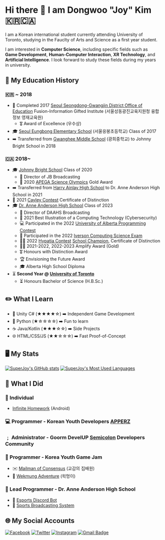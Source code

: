 # Hi there 👋 I am Dongwoo **"Joy" Kim** 🇰🇷🇨🇦
I am a Korean international student currently attending University of Toronto, studying in the Fauclty of Arts and Science as a first year student.

I am interested in **Computer Science**, including specific fields such as **Game Development**, **Human-Computer Interaction**, **XR Technology**, and **Artificial Intelligence**. I look forward to study these fields during my years in university.

## 📖 My Education History
### 🇰🇷 ~ 2018
* 🏫 Completed 2017 [Seoul Seongdong-Gwangjin District Office of Education](http://sdgjedu.sen.go.kr) Fusion-Information Gifted Institute (서울성동광진교육지원청 융합정보 영재교육원)
    * 🎖️ Award of Excellence (우수상)
* 🎓 [Seoul Eungbong Elementary School](https://eb.sen.es.kr) (서울응봉초등학교) Class of 2017
* ➡️ Transferred from [Gwanghee Middle School](https://kwanghee.sen.ms.kr) (광희중학교) to Johnny Bright School in 2018
### 🇨🇦 2018~
* 🎓 [Johnny Bright School](https://johnnybright.epsb.ca) Class of 2020
    * 🎥 Director of JB Broadcasting
    * 🥇 2020 [APEGA Science Olympics](https://www.apega.ca/educators-students/educators/science-olympics) Gold Award
* ➡️ Transferred from [Harry Ainlay High School](https://harryainlay.epsb.ca) to Dr. Anne Anderson High School in 2021
* 🏅 2021 [Cayley Contest](https://www.cemc.uwaterloo.ca/contests/pcf.html) Certificate of Distinction
* 🎓 [Dr. Anne Anderson High School](https://anneanderson.epsb.ca) Class of 2023
    * 🎥 Director of DAAHS Broadcasting
    * 🥇 2021 Best Illustration of a Computing Technology (Cybersecurity)
    * 💻 Participated in the 2022 [University of Alberta Programming Contest](https://uapspc.github.io/uapc/index.html)
    * 📝 Participated in the 2022 [Iverson Computing Science Exam](https://www.ualberta.ca/computing-science/explore/iverson-exam/index.html)
    * 🥇🏅 2022 [Hypatia Contest](https://www.cemc.uwaterloo.ca/contests/fgh.html) [School Champion](https://www.instagram.com/p/Ce4Itwcvxxd/?igshid=MzRlODBiNWFlZA==), Certificate of Distinction
    * 🥇🥇 2021-2022, 2022-2023 Amplify Award (Gold)
    * 🎖️ Honours with Distinction Award
    * 🏆 Envisioning the Future Award
    * 🎓 Alberta High School Diploma
* ⏳ **Second Year @ [University of Toronto](https://utoronto.ca/)**
    * ⏳ Honours Bachelor of Science (H.B.Sc.)

## ✏️ What I Learn
* 🔲 Unity C# (★★★★☆) ➡️ Independent Game Development
* 🐍 Python (★☆☆☆☆) ➡️ Fun to learn
* ☕️ Java/Kotlin (★★★☆☆) ➡️ Side Projects
* 🌐 HTML/CSS/JS (★★☆☆☆) ➡️ Fast Proof-of-Concept

## 🖥️ My Stats
[![SuperJoy's GitHub stats](https://github-readme-stats.vercel.app/api?username=superjoy0502&theme=dark&count_private=true&show_icons=true)](https://github.com/superjoy0502/) [![SuperJoy's Most Used Languages](https://github-readme-stats.vercel.app/api/top-langs/?username=superjoy0502&theme=dark&layout=compact)](https://github.com/superjoy0502/)

## 🎲 What I Did
### 👤 Individual
* [Infinite Homework](https://play.google.com/store/apps/details?id=com.superjoy.infhomework) (Android)
### 💻 Programmer - Korean Youth Developers [APPERZ](https://www.apperz.co.kr/)
### ﹔ Administrator - Goorm DevelUP [Semicolon](https://discord.gg/mBk3BX8) Developers Community
### 👾 Programmer - Korea Youth Game Jam
* ✉️ [Mailman of Consensus](https://github.com/Ws-Peroth/2021KoreanYouthGameJam_team3) (교감의 집배원)
* 🐶 [Wekmung Adventure](https://github.com/Team-CESCO) (왹멍이)
### 🏫 Lead Programmer - Dr. Anne Anderson High School
* 🤖 [Esports Discord Bot](https://github.com/daahsedmonton/DAAHSEsportsDiscordBot)
* 🎥 [Sports Broadcasting System](https://github.com/daahsedmonton/DAAHS-Sports-Streaming)

## 🌐 My Social Accounts
[![Facebook](https://img.shields.io/badge/-Facebook-2D88FF?style=flat-square&logo=facebook&logoColor=white&link=https://www.facebook.com/dongwookim05/)](https://www.facebook.com/dongwookim05/) [![Twitter](https://img.shields.io/badge/-Twitter-1DA1F2?style=flat-square&logo=twitter&logoColor=white&link=https://twitter.com/superjoy0502)](https://twitter.com/superjoy0502) [![Instagram](https://img.shields.io/badge/-Instagram-E32E7F?style=flat-square&logo=instagram&logoColor=white&link=https://www.instagram.com/superjoy0502/)](https://www.instagram.com/superjoy0502/) [![Gmail Badge](https://img.shields.io/badge/-superjoy0502@gmail.com-EA4335?style=flat-square&logo=Gmail&logoColor=white&link=mailto:superjoy0502@gmail.com)](mailto:superjoy0502@gmail.com)
